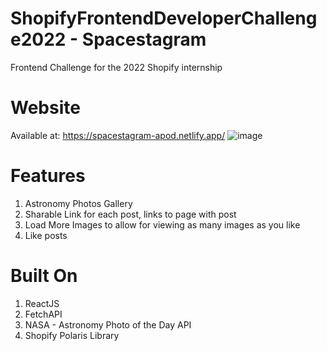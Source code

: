# ShopifyFrontendDeveloperChallenge2022 - Spacestagram
Frontend Challenge for the 2022 Shopify internship

# Website
Available at: https://spacestagram-apod.netlify.app/
![image](https://user-images.githubusercontent.com/33437318/150266957-4fc477a8-e3d5-4a71-b37b-0dd05878664f.png)


# Features
1. Astronomy Photos Gallery
2. Sharable Link for each post, links to page with post
3. Load More Images to allow for viewing as many images as you like
4. Like posts

# Built On
1. ReactJS
2. FetchAPI
3. NASA - Astronomy Photo of the Day API
4. Shopify Polaris Library

